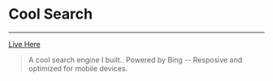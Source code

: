 # Cool Search
---
[Live Here](http://nickleach.github.io/cool-search/)

> A cool search engine I built.. Powered by Bing --
> Resposive and optimized for mobile devices.
